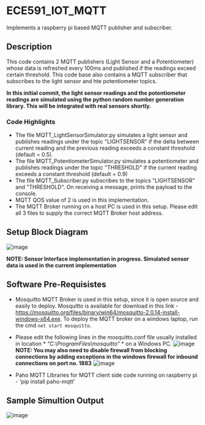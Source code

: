 # ECE591_IOT_MQTT
Implements a raspberry pi based MQTT publisher and subscriber.

## Description
This code contains 2 MQTT publishers (Light Sensor and a Potentiometer) whose data is refreshed every 100ms and published if the readings exceed certain threshold. This code base also contains a MQTT subscriber that subscribes to the light sensor and hte potentiometer topics.

**In this initial commit, the light sensor readings and the potentiometer readings are simulated using the python random number generation library. This will be integrated with real sensors shortly.**

### Code Highlights
  - The file MQTT_LightSensorSimulator.py simulates a light sensor and publishes readings under the topic "LIGHTSENSOR" if the delta between current reading and the previous reading exceeds a constant threshold (default = 0.5).
  - The file MQTT_PotentiometerSimulator.py simulates a potentiometer and publishes readings under the topic "THRESHOLD" if the current reading exceeds a constant threshold (default = 0.9)
  - The file MQTT_Subscriber.py subscribes to the topics "LIGHTSENSOR" and "THRESHOLD". On receiving a message, prints the payload to the console.
  - MQTT QOS value of 2 is used in this implementation. 
  - The MQTT Broker running on a host PC is used in this setup. Please edit all 3 files to supply the correct MQTT Broker host address.

## Setup Block Diagram
![image](https://user-images.githubusercontent.com/99939969/158471171-325cd05c-deb0-4729-bdd9-0ef1da063f77.png)

**NOTE: Sensor Interface implementation in progress. Simulated sensor data is used in the current implementation**

## Software Pre-Requisistes
  - Mosquitto MQTT Broker is used in this setup, since it is open source and easily to deploy. Mosquitto is available for download in this link - https://mosquitto.org/files/binary/win64/mosquitto-2.0.14-install-windows-x64.exe. To deploy the MQTT broker on a windows laptop, run the cmd `net start mosquitto`.
  - Please edit the following lines in the mosquitto.conf file usually installed in location * *"C:\ProgramFiles\mosquitto"* * on a Windows PC.
    ![image](https://user-images.githubusercontent.com/99939969/158472696-d3f7a9d1-92af-476a-93a1-59d768ebde42.png)
    **NOTE: You may also need to disable firewall from blocking connections by adding exceptions in the windows firewall for inbound connections on port no. 1883**
    ![image](https://user-images.githubusercontent.com/99939969/158473585-db66d687-e68b-40ea-a7b5-415ae3e0f058.png)


  - Paho MQTT Libraries for MQTT client side code running on raspberry pi - 'pip install paho-mqtt'

## Sample Simultion Output 
![image](https://user-images.githubusercontent.com/99939969/158464778-84f45f37-25ed-48f6-abdb-f2ec4cd222a3.png)

